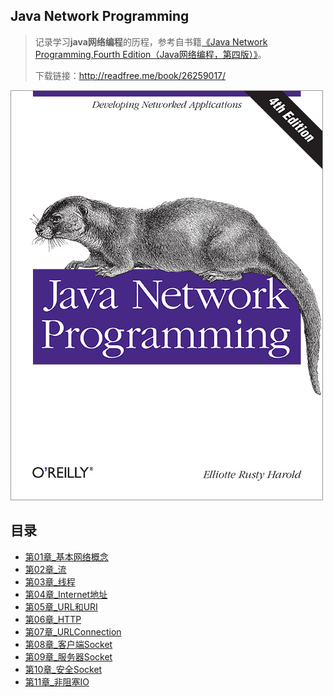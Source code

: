 ## Java Network Programming

> 记录学习**java网络编程**的历程，参考自书籍[《Java Network Programming,Fourth Edition（Java网络编程，第四版）》](https://book.douban.com/subject/26259017/)。
>
> 下载链接：<http://readfree.me/book/26259017/>

![img](assets/lrg.jpg) 

## 目录

+ [第01章_基本网络概念](第01章_基本网络概念.md  )
+ [第02章_流](第02章_流.md )
+ [第03章_线程](第03章_线程.md )
+ [第04章_Internet地址](第04章_Internet地址.md )
+ [第05章_URL和URI](第05章_URL和URI.md)
+ [第06章_HTTP](第06章_HTTP.md )
+ [第07章_URLConnection](第07章_URLConnection.md)
+ [第08章_客户端Socket](第08章_客户端Socket.md)
+ [第09章_服务器Socket](第09章_服务器Socket.md)
+ [第10章_安全Socket](第10章_安全Socket.md)
+ [第11章_非阻塞IO](第11章_非阻塞IO.md)

